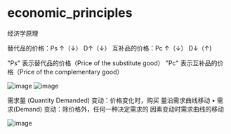 # economic_principles
经济学原理

替代品的价格：Ps ↑（↓） D↑（↓）
互补品的价格：Pc ↑（↓） D↓（↑)

"Ps" 表示替代品的价格（Price of the substitute good）
"Pc" 表示互补品的价格（Price of the complementary good）

![image](https://github.com/from-import/economic_principles/assets/132730866/b4df4ffe-fd7a-4032-b1a9-3bab8832e6f1)
![image](https://github.com/from-import/economic_principles/assets/132730866/4bb5b3d9-1780-44aa-9f29-c5a1eafdc954)

需求量 (Quantity Demanded) 变动：价格变化时，购买
量沿需求曲线移动
• 需求(Demand) 变动：除价格外，任何一种决定需求的
因素变动时需求曲线的移动

![image](https://github.com/from-import/economic_principles/assets/132730866/de50cc48-7b00-48d1-8d56-bae012302a36)
